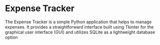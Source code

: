 
# Expense Tracker


The Expense Tracker is a simple Python application that helps to manage expenses. It provides a straightforward interface built using Tkinter for the graphical user interface (GUI) and utilizes SQLite as a lightweight database option

